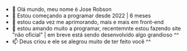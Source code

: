- 👋 Olá mundo, meu nome é Jose Robson
- 👀 Estou começando a programar desde 2022 | 6 meses
- 🌱 estou cada vez me aprimorando, mais e mais em front-end
- 💞️ estou amando muito a programar, recentemnte estou fazendo site "não oficial" | em breve está sendo desenvolvido algo grandioso ^^
- 📫 Deus criou e ele se alegrou muito de ter feito você ^^ 

<!---
JoseRobson2301/JoseRobson2301 is a ✨ special ✨ repository because its `README.md` (this file) appears on your GitHub profile.
You can click the Preview link to take a look at your changes.
--->
